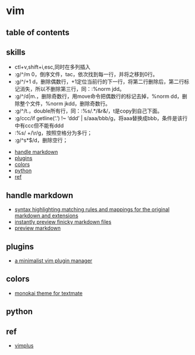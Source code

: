 # vim 

## table of contents
## skills

- ctl+v,shift+i,esc,同时在多列插入
- :g/^/m 0，倒序文件，tac，依次找到每一行，并将之移到0行。
- :g/^/+1 d，删除偶数行，+1定位当前行的下一行，将第二行删除后，第二行标记消失，所以不删除第三行，同：:%norm jdd。
- :g/^/d|m.，删除奇数行，用move命令把偶数行的标记去掉，%norm dd，删除整个文件，%norm jkdd，删除奇数行。
- :g/^/t.，double所有行，同：:%s/.*/&r&/，t是copy到自己下面。
- :g/ccc/if getline(‘.’) !~ ‘ddd’ | s/aaa/bbb/g，将aaa替换成bbb，条件是该行中有ccc但不能有ddd
- :%s/ +/\r/g，按照空格分为多行；
- :g/^s*$/d，删除空行；


<!-- vim-markdown-toc GFM -->

* [handle markdown](#handle-markdown)
* [plugins](#plugins)
* [colors](#colors)
* [python](#python)
* [ref](#ref)

<!-- vim-markdown-toc -->
## handle markdown

- [syntax highlighting,matching rules and mappings for the original markdown and extensions](https://github.com/plasticboy/vim-markdown)
- [instantly preview finicky markdown files](https://github.com/suan/vim-instant-markdown)
- [preview markdown](https://github.com/iamcco/markdown-preview.nvim)

## plugins

- [a minimalist vim plugin manager](https://github.com/junegunn/vim-plug)

## colors 

- [monokai theme for textmate](https://github.com/tomasr/molokai.git)

## python


## ref

- [vimplus](https://github.com/chxuan/vimplus)
